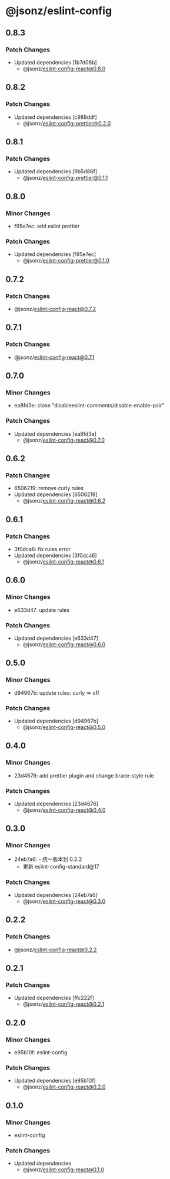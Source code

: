# @jsonz/eslint-config

## 0.8.3

### Patch Changes

- Updated dependencies [1b7d08b]
  - @jsonz/eslint-config-react@0.8.0

## 0.8.2

### Patch Changes

- Updated dependencies [c988ddf]
  - @jsonz/eslint-config-prettier@0.2.0

## 0.8.1

### Patch Changes

- Updated dependencies [9b5d86f]
  - @jsonz/eslint-config-prettier@0.1.1

## 0.8.0

### Minor Changes

- f95e7ec: add eslint prettier

### Patch Changes

- Updated dependencies [f95e7ec]
  - @jsonz/eslint-config-prettier@0.1.0

## 0.7.2

### Patch Changes

- @jsonz/eslint-config-react@0.7.2

## 0.7.1

### Patch Changes

- @jsonz/eslint-config-react@0.7.1

## 0.7.0

### Minor Changes

- ea8fd3e: close "disableeslint-comments/disable-enable-pair"

### Patch Changes

- Updated dependencies [ea8fd3e]
  - @jsonz/eslint-config-react@0.7.0

## 0.6.2

### Patch Changes

- 6506219: remove curly rules
- Updated dependencies [6506219]
  - @jsonz/eslint-config-react@0.6.2

## 0.6.1

### Patch Changes

- 3f0dca6: fix rules error
- Updated dependencies [3f0dca6]
  - @jsonz/eslint-config-react@0.6.1

## 0.6.0

### Minor Changes

- e633d47: update rules

### Patch Changes

- Updated dependencies [e633d47]
  - @jsonz/eslint-config-react@0.6.0

## 0.5.0

### Minor Changes

- d94967b: update rules: curly => off

### Patch Changes

- Updated dependencies [d94967b]
  - @jsonz/eslint-config-react@0.5.0

## 0.4.0

### Minor Changes

- 23d4676: add prettier plugin and change brace-style rule

### Patch Changes

- Updated dependencies [23d4676]
  - @jsonz/eslint-config-react@0.4.0

## 0.3.0

### Minor Changes

- 24eb7a6: - 统一版本到 0.2.2
  - 更新 eslint-config-standard@17

### Patch Changes

- Updated dependencies [24eb7a6]
  - @jsonz/eslint-config-react@0.3.0

## 0.2.2

### Patch Changes

- @jsonz/eslint-config-react@0.2.2

## 0.2.1

### Patch Changes

- Updated dependencies [ffc222f]
  - @jsonz/eslint-config-react@0.2.1

## 0.2.0

### Minor Changes

- e95b10f: eslint-config

### Patch Changes

- Updated dependencies [e95b10f]
  - @jsonz/eslint-config-react@0.2.0

## 0.1.0

### Minor Changes

- eslint-config

### Patch Changes

- Updated dependencies
  - @jsonz/eslint-config-react@0.1.0
